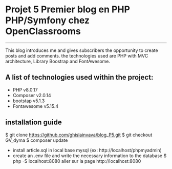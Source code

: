 # Projet 5 Premier blog en PHP PHP/Symfony chez OpenClassrooms
***
This blog introduces me and gives subscribers the opportunity to create posts and add comments.
the technologies used are PHP with MVC architecture, Library Boostrap and FontAwesome.


## A list of technologies used within the project:
* PHP v8.0.17
* Composer v2.0.14
* bootstap v5.1.3
* Fontawesome v5.15.4

## installation guide

$ git clone https://github.com/ghislainvava/blog_P5.git
$ git checkout GV_dyma
$ composer update
- install article.sql in local base mysql (ex: http://localhost/phpmyadmin)
- create an .env file and write the necessary information to the database
$ php -S localhost:8080 aller sur la page http://localhost:8080


